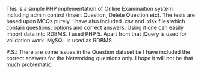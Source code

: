 This is a simple PHP implementation of Online Examinaition system including admin control (Insert Question, Delete Question etc). The tests are based upon MCQs purely. I have also included  .csv and .xlsx files which contain questions, options and correct answers. Using it one can easily import data into RDBMS. 
I used PHP 5. Apart from that jQuery is used for validation work. MySQL is used as RDBMS.

P.S.: There are some issues in the Question dataset i.e I have included the correct answers for the Networking questions only. I hope
it will not be that much problematic. 
